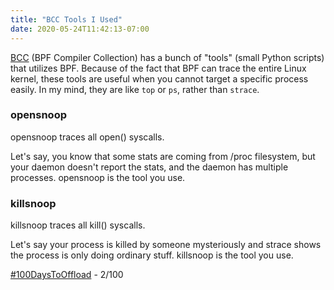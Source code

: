 ```yaml
---
title: "BCC Tools I Used"
date: 2020-05-24T11:42:13-07:00
---
```


[BCC](https://github.com/iovisor/bcc) (BPF Compiler Collection) has a bunch of "tools" (small Python scripts) that utilizes BPF. Because of the fact that BPF can trace the entire Linux kernel, these tools are useful when you cannot target a specific process easily. In my mind, they are like `top` or `ps`, rather than `strace`.

### opensnoop

opensnoop traces all open() syscalls.

Let's say, you know that some stats are coming from /proc filesystem, but your daemon doesn't report the stats, and the daemon has multiple processes. opensnoop is the tool you use.

### killsnoop

killsnoop traces all kill() syscalls.

Let's say your process is killed by someone mysteriously and strace shows the process is only doing ordinary stuff. killsnoop is the tool you use.

[#100DaysToOffload](https://100daystooffload.com/) - 2/100
